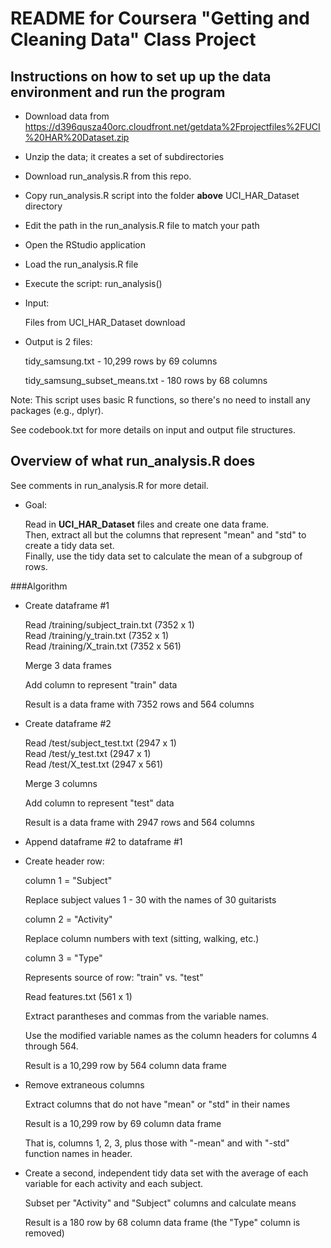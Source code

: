
# README for Coursera "Getting and Cleaning Data" Class Project

## Instructions on how to set up up the data environment and run the program

* Download data from   
   https://d396qusza40orc.cloudfront.net/getdata%2Fprojectfiles%2FUCI%20HAR%20Dataset.zip

* Unzip the data; it creates a set of subdirectories

* Download run_analysis.R from this repo.

* Copy run_analysis.R script into the folder **above** UCI_HAR_Dataset directory

* Edit the path in the run_analysis.R file to match your path

* Open the RStudio application

* Load the run_analysis.R file

* Execute the script:   run_analysis()


* Input:   

  Files from UCI_HAR_Dataset download  

* Output is 2 files:  

   tidy_samsung.txt  - 10,299 rows by  69 columns 

   tidy_samsung_subset_means.txt   - 180 rows by 68 columns  

Note:  This script uses basic R functions, so there's no need to install any packages (e.g., dplyr).  

See  codebook.txt  for more details on input and output file structures.   




## Overview of what run_analysis.R does

See comments in  run_analysis.R  for more detail.  


* Goal:   

   Read in **UCI_HAR_Dataset** files and create one data frame.  
   Then, extract all but the columns that represent "mean" and "std" 
   to create a tidy data set.  
   Finally, use the tidy data set to calculate the mean of a subgroup of rows.  

###Algorithm  

* Create dataframe #1  

   Read  /training/subject_train.txt  (7352 x 1)   
   Read  /training/y_train.txt        (7352 x 1)   
   Read  /training/X_train.txt        (7352 x 561)   

   Merge 3 data frames   
   
   Add column to represent "train" data
   
   Result is a data frame with 7352 rows and 564 columns


* Create dataframe #2   

   Read  /test/subject_test.txt       (2947 x 1)    
   Read  /test/y_test.txt             (2947 x 1)   
   Read  /test/X_test.txt             (2947 x 561)   

   Merge 3 columns   

   Add column to represent "test" data
   
   Result is a data frame with 2947 rows and 564 columns


* Append dataframe #2 to dataframe #1   


* Create header row:

   column 1 = "Subject"   

   Replace subject values 1 - 30 with the names of 30 guitarists    

   column 2 = "Activity"   

   Replace column numbers with text (sitting, walking, etc.)    
      
   column 3 = "Type"
   
   Represents source of row:  "train" vs. "test"   

   Read features.txt   (561 x 1)   

   Extract parantheses and commas from the variable names.   
   
   Use the modified variable names as the column headers  for columns 4 through 564.   

   Result is a 10,299 row by 564 column data frame   

* Remove extraneous columns

   Extract columns that do  not have "mean" or "std" in their names  

   Result is a 10,299 row by 69 column data frame

   That is, columns 1, 2, 3, plus those with "-mean" and with "-std" function names in header.    


*  Create a second, independent tidy data set with the average of each variable for each activity and each subject.

   Subset per "Activity" and "Subject" columns and calculate means 
   
   Result is a 180 row by 68 column data frame (the "Type" column is removed)
   
   